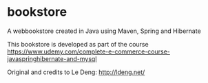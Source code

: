 # bookstore
A webbookstore created in Java using Maven, Spring and Hibernate

This bookstore is developed as part of the course https://www.udemy.com/complete-e-commerce-course-javaspringhibernate-and-mysql

Original and credits to Le Deng:
http://ldeng.net/

